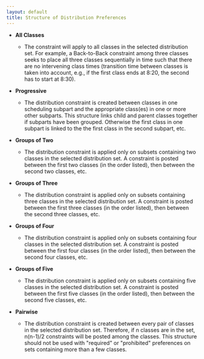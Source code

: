 ```yaml
---
layout: default
title: Structure of Distribution Preferences
---
```



* **All Classes**
	* The constraint will apply to all classes in the selected distribution set. For example, a Back-to-Back constraint among three classes seeks to place all three classes sequentially in time such that there are no intervening class times (transition time between classes is taken into account, e.g., if the first class ends at 8:20, the second has to start at 8:30).

* **Progressive**
	* The distribution constraint is created between classes in one scheduling subpart and the appropriate class(es) in one or more other subparts. This structure links child and parent classes together if subparts have been grouped. Otherwise the first class in one subpart is linked to the the first class in the second subpart, etc.

* **Groups of Two**
	* The distribution constraint is applied only on subsets containing two classes in the selected distribution set. A constraint is posted between the first two classes (in the order listed), then between the second two classes, etc.

* **Groups of Three**
	* The distribution constraint is applied only on subsets containing three classes in the selected distribution set. A constraint is posted between the first three classes (in the order listed), then between the second three classes, etc.

* **Groups of Four**
	* The distribution constraint is applied only on subsets containing four classes in the selected distribution set. A constraint is posted between the first four classes (in the order listed), then between the second four classes, etc.

* **Groups of Five**
	* The distribution constraint is applied only on subsets containing five classes in the selected distribution set. A constraint is posted between the first five classes (in the order listed), then between the second five classes, etc.

* **Pairwise**
	* The distribution constraint is created between every pair of classes in the selected distribution set. Therefore, if n classes are in the set, n(n-1)/2 constraints will be posted among the classes. This structure should not be used with "required" or "prohibited" preferences on sets containing more than a few classes.
